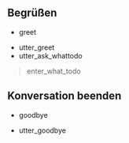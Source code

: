 ## Begrüßen
* greet
 - utter_greet
 - utter_ask_whattodo
> enter_what_todo

## Konversation beenden
* goodbye
 - utter_goodbye
 


